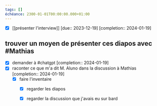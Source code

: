 ```yaml
---
tags: []
échéance: 2300-01-01T00:00:00.000+01:00
---
```

- [x] [[présenter l'interview]]  [due:: 2023-12-19]  [completion:: 2024-01-19]
## trouver un moyen de présenter ces diapos avec #Mathias 
- [x] demander à #chatgpt  [completion:: 2024-01-19]
- [x] raconter ce que m'a dit M. Aluno dans la discussion à Mathias  [completion:: 2024-01-19]
	- [x] faire l'inventaire
		- [x] regarder les diapos
		- [x] regarder la discussion que j'avais eu sur bard

